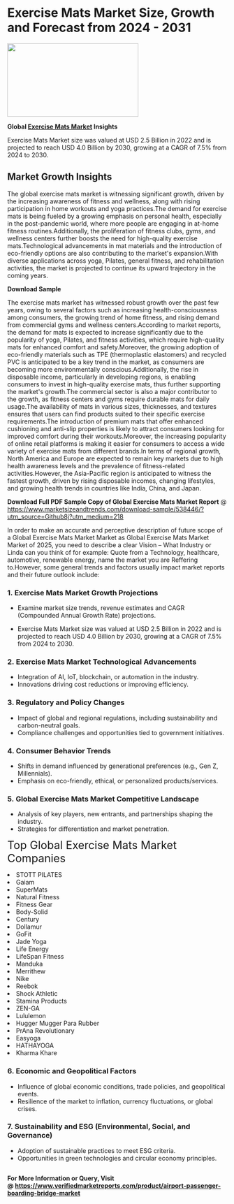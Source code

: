 <H1>Exercise Mats Market Size, Growth and Forecast from 2024 - 2031</H1><img class="aligncenter size-medium wp-image-584254" src="https://thirdeyenews.in/wp-content/uploads/2024/09/Global-Market-Research-300x168.jpeg" alt="" width="300" height="168" /><p><strong>Global&nbsp;<a href="https://www.marketsizeandtrends.com/download-sample/538446/?utm_source=Github8j?utm_medium=218">Exercise Mats Market</a> Insights</strong></p><p>Exercise Mats Market size was valued at USD 2.5 Billion in 2022 and is projected to reach USD 4.0 Billion by 2030, growing at a CAGR of 7.5% from 2024 to 2030.</p><p><h2>Market Growth Insights</h2> <p>The global exercise mats market is witnessing significant growth, driven by the increasing awareness of fitness and wellness, along with rising participation in home workouts and yoga practices.The demand for exercise mats is being fueled by a growing emphasis on personal health, especially in the post-pandemic world, where more people are engaging in at-home fitness routines.Additionally, the proliferation of fitness clubs, gyms, and wellness centers further boosts the need for high-quality exercise mats.Technological advancements in mat materials and the introduction of eco-friendly options are also contributing to the market's expansion.With diverse applications across yoga, Pilates, general fitness, and rehabilitation activities, the market is projected to continue its upward trajectory in the coming years.</p> <p><strong>Download Sample</strong></p> <p>The exercise mats market has witnessed robust growth over the past few years, owing to several factors such as increasing health-consciousness among consumers, the growing trend of home fitness, and rising demand from commercial gyms and wellness centers.According to market reports, the demand for mats is expected to increase significantly due to the popularity of yoga, Pilates, and fitness activities, which require high-quality mats for enhanced comfort and safety.Moreover, the growing adoption of eco-friendly materials such as TPE (thermoplastic elastomers) and recycled PVC is anticipated to be a key trend in the market, as consumers are becoming more environmentally conscious.Additionally, the rise in disposable income, particularly in developing regions, is enabling consumers to invest in high-quality exercise mats, thus further supporting the market's growth.The commercial sector is also a major contributor to the growth, as fitness centers and gyms require durable mats for daily usage.The availability of mats in various sizes, thicknesses, and textures ensures that users can find products suited to their specific exercise requirements.The introduction of premium mats that offer enhanced cushioning and anti-slip properties is likely to attract consumers looking for improved comfort during their workouts.Moreover, the increasing popularity of online retail platforms is making it easier for consumers to access a wide variety of exercise mats from different brands.In terms of regional growth, North America and Europe are expected to remain key markets due to high health awareness levels and the prevalence of fitness-related activities.However, the Asia-Pacific region is anticipated to witness the fastest growth, driven by rising disposable incomes, changing lifestyles, and growing health trends in countries like India, China, and Japan.<p><span class=""><strong>Download Full PDF Sample Copy of Global Exercise Mats Market Report</strong> @ <a href="https://www.marketsizeandtrends.com/download-sample/538446/?utm_source=Github8j?utm_medium=218" target="_blank">https://www.marketsizeandtrends.com/download-sample/538446/?utm_source=Github8j?utm_medium=218</a></span></p><p>In order to make an accurate and perceptive description of future scope of a Global&nbsp;Exercise Mats Market Market as Global&nbsp;Exercise Mats Market Market of 2025, you need to describe a clear Vision &ndash; What Industry or Linda can you think of for example: Quote from a Technology, healthcare, automotive, renewable energy, name the market you are Reffering to.However, some general trends and factors usually impact market reports and their future outlook include:</p><h3>1.&nbsp;<strong>Exercise Mats Market Growth Projections</strong></h3><ul><li>Examine market size trends, revenue estimates and CAGR (Compounded Annual Growth Rate) projections.</li><li><p>Exercise Mats Market size was valued at USD 2.5 Billion in 2022 and is projected to reach USD 4.0 Billion by 2030, growing at a CAGR of 7.5% from 2024 to 2030.</p></li></ul><h3>2.&nbsp;<strong>Exercise Mats Market Technological Advancements</strong></h3><ul><li>Integration of AI, IoT, blockchain, or automation in the industry.</li><li>Innovations driving cost reductions or improving efficiency.</li></ul><h3>3.&nbsp;<strong>Regulatory and Policy Changes</strong></h3><ul><li>Impact of global and regional regulations, including sustainability and carbon-neutral goals.</li><li>Compliance challenges and opportunities tied to government initiatives.</li></ul><h3>4.&nbsp;<strong>Consumer Behavior Trends</strong></h3><ul><li>Shifts in demand influenced by generational preferences (e.g., Gen Z, Millennials).</li><li>Emphasis on eco-friendly, ethical, or personalized products/services.</li></ul><h3>5.&nbsp;<strong>Global Exercise Mats Market Competitive Landscape</strong></h3><ul><li>Analysis of key players, new entrants, and partnerships shaping the industry.</li><li>Strategies for differentiation and market penetration.</li></ul><p data-pm-slice="1 1 []"><span style="color: inherit; font-family: inherit; font-size: 25px;">Top Global Exercise Mats Market Companies</span></p><div class="" data-test-id=""><p><li>STOTT PILATES</li><li> Gaiam</li><li> SuperMats</li><li> Natural Fitness</li><li> Fitness Gear</li><li> Body-Solid</li><li> Century</li><li> Dollamur</li><li> GoFit</li><li> Jade Yoga</li><li> Life Energy</li><li> LifeSpan Fitness</li><li> Manduka</li><li> Merrithew</li><li> Nike</li><li> Reebok</li><li> Shock Athletic</li><li> Stamina Products</li><li> ZEN-GA</li><li> Lululemon</li><li> Hugger Mugger Para Rubber</li><li> PrAna Revolutionary</li><li> Easyoga</li><li> HATHAYOGA</li><li> Kharma Khare</li></p></div><h3>6.&nbsp;<strong>Economic and Geopolitical Factors</strong></h3><ul><li>Influence of global economic conditions, trade policies, and geopolitical events.</li><li>Resilience of the market to inflation, currency fluctuations, or global crises.</li></ul><h3>7.&nbsp;<strong>Sustainability and ESG (Environmental, Social, and Governance)</strong></h3><ul><li>Adoption of sustainable practices to meet ESG criteria.</li><li>Opportunities in green technologies and circular economy principles.</li></ul><h2><strong style="font-size: 14px;">For More Information or Query, Visit @&nbsp;</strong><a style="background-color: #ffffff; font-size: 14px;" href="https://www.marketsizeandtrends.com/report/exercise-mats-market/" target="_blank">https://www.verifiedmarketreports.com/product/airport-passenger-boarding-bridge-market</a></h2>